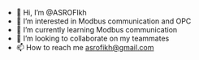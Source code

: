 - 👋 Hi, I’m @ASROFIkh
- 👀 I’m interested in Modbus communication and OPC 
- 🌱 I’m currently learning Modbus communication
- 💞️ I’m looking to collaborate on my teammates
- 📫 How to reach me asrofikh@gmail.com

<!---
ASROFIkh/ASROFIkh is a ✨ special ✨ repository because its `README.md` (this file) appears on your GitHub profile.
You can click the Preview link to take a look at your changes.
--->
